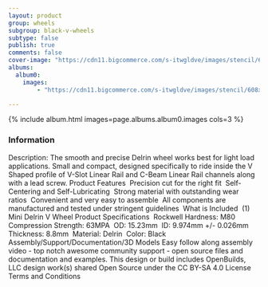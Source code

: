 ```yaml
---
layout: product
group: wheels
subgroup: black-v-wheels
subtype: false
publish: true
comments: false
cover-image: "https://cdn11.bigcommerce.com/s-itwgldve/images/stencil/608x608/products/320/4209/delrin_mini_v_wheel_profile_pic__86463.1675310603.png?c=2"
albums:
  album0:
    images:
        - "https://cdn11.bigcommerce.com/s-itwgldve/images/stencil/608x608/products/320/4209/delrin_mini_v_wheel_profile_pic__86463.1675310603.png?c=2"

---
```


{% include album.html images=page.albums.album0.images cols=3 %}

### Information

Description:
 The smooth and precise Delrin wheel works best for light load applications. Small and compact, designed specifically to ride inside the V Shaped profile of V-Slot Linear Rail and C-Beam Linear Rail channels along with a lead screw. Product Features   Precision cut for the right fit  Self-Centering and Self-Lubricating  Strong material with outstanding wear ratios  Convenient and very easy to assemble  All components are manufactured and tested under stringent guidelines   What is Included   (1) Mini Delrin V Wheel Product Specifications   Rockwell Hardness: M80  Compression Strength: 63MPA  OD: 15.23mm  ID: 9.974mm +/- 0.026mm  Thickness: 8.8mm  Material: Delrin  Color: Black Assembly/Support/Documentation/3D Models   Easy follow along assembly video - top notch awesome community support - open source files and documentation and examples. This design or build includes  OpenBuilds, LLC design work(s) shared Open Source under the CC BY-SA 4.0 License Terms and Conditions  

